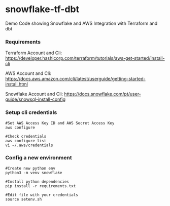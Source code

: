 # snowflake-tf-dbt
Demo Code showing Snowflake and AWS Integration with Terraform and dbt

###  Requirements
Terraform Account and Cli:
https://developer.hashicorp.com/terraform/tutorials/aws-get-started/install-cli

AWS Account and Cli:
https://docs.aws.amazon.com/cli/latest/userguide/getting-started-install.html

Snowflake Account and Cli:
https://docs.snowflake.com/pt/user-guide/snowsql-install-config


### Setup cli credentials 

    #Set AWS Access Key ID and AWS Secret Access Key        
    aws configure

    #Check credentials 
    aws configure list
    vi ~/.aws/credentials

### Config a new environment
    #Create new python env 
    python3 -m venv snowflake

    #Install python dependencies
    pip install -r requirements.txt
    
    #Edit file with your credentials
    source setenv.sh